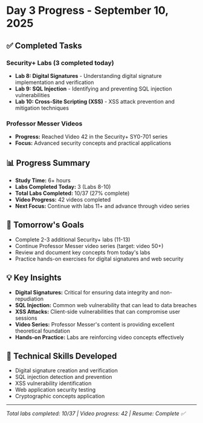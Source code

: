 # Day 3 Progress - September 10, 2025

## ✅ Completed Tasks

### Security+ Labs (3 completed today)
- **Lab 8: Digital Signatures** - Understanding digital signature implementation and verification
- **Lab 9: SQL Injection** - Identifying and preventing SQL injection vulnerabilities
- **Lab 10: Cross-Site Scripting (XSS)** - XSS attack prevention and mitigation techniques

### Professor Messer Videos
- **Progress:** Reached Video 42 in the Security+ SY0-701 series
- **Focus:** Advanced security concepts and practical applications

## 📊 Progress Summary
- **Study Time:** 6+ hours
- **Labs Completed Today:** 3 (Labs 8-10)
- **Total Labs Completed:** 10/37 (27% complete)
- **Video Progress:** 42 videos completed
- **Next Focus:** Continue with labs 11+ and advance through video series

## 🎯 Tomorrow's Goals
- Complete 2-3 additional Security+ labs (11-13)
- Continue Professor Messer video series (target: video 50+)
- Review and document key concepts from today's labs
- Practice hands-on exercises for digital signatures and web security

## 💡 Key Insights
- **Digital Signatures:** Critical for ensuring data integrity and non-repudiation
- **SQL Injection:** Common web vulnerability that can lead to data breaches
- **XSS Attacks:** Client-side vulnerabilities that can compromise user sessions
- **Video Series:** Professor Messer's content is providing excellent theoretical foundation
- **Hands-on Practice:** Labs are reinforcing video concepts effectively

## 🔧 Technical Skills Developed
- Digital signature creation and verification
- SQL injection detection and prevention
- XSS vulnerability identification
- Web application security testing
- Cryptographic concepts application

---
*Total labs completed: 10/37 | Video progress: 42 | Resume: Complete ✅*
